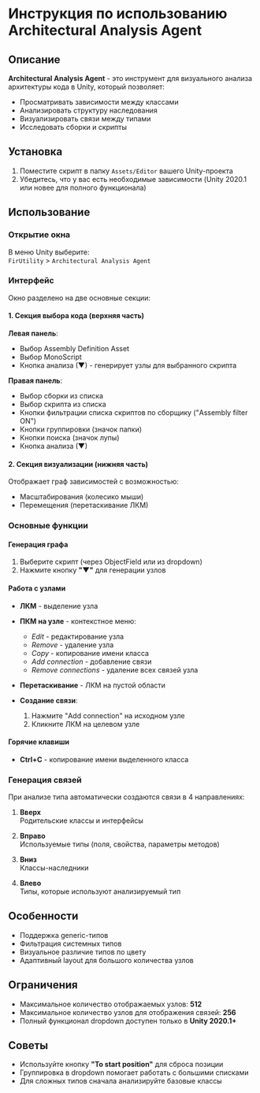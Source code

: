 # Инструкция по использованию Architectural Analysis Agent

## Описание
**Architectural Analysis Agent** - это инструмент для визуального анализа архитектуры кода в Unity, который позволяет:
- Просматривать зависимости между классами
- Анализировать структуру наследования
- Визуализировать связи между типами
- Исследовать сборки и скрипты

## Установка
1. Поместите скрипт в папку `Assets/Editor` вашего Unity-проекта
2. Убедитесь, что у вас есть необходимые зависимости (Unity 2020.1 или новее для полного функционала)

## Использование

### Открытие окна
В меню Unity выберите:  
`FirUtility` > `Architectural Analysis Agent`

### Интерфейс
Окно разделено на две основные секции:

#### 1. Секция выбора кода (верхняя часть)
**Левая панель**:
- Выбор Assembly Definition Asset
- Выбор MonoScript
- Кнопка анализа (▼) - генерирует узлы для выбранного скрипта

**Правая панель**:
- Выбор сборки из списка
- Выбор скрипта из списка
- Кнопки фильтрации списка скриптов по сборщику ("Assembly filter ON")
- Кнопки группировки (значок папки)
- Кнопки поиска (значок лупы)
- Кнопка анализа (▼)

#### 2. Секция визуализации (нижняя часть)
Отображает граф зависимостей с возможностью:
- Масштабирования (колесико мыши)
- Перемещения (перетаскивание ЛКМ)

### Основные функции

#### Генерация графа
1. Выберите скрипт (через ObjectField или из dropdown)
2. Нажмите кнопку **"▼"** для генерации узлов

#### Работа с узлами
- **ЛКМ** - выделение узла
- **ПКМ на узле** - контекстное меню:
  - *Edit* - редактирование узла
  - *Remove* - удаление узла  
  - *Copy* - копирование имени класса
  - *Add connection* - добавление связи
  - *Remove connections* - удаление всех связей узла

- **Перетаскивание** - ЛКМ на пустой области
- **Создание связи**:
  1. Нажмите "Add connection" на исходном узле
  2. Кликните ЛКМ на целевом узле

#### Горячие клавиши
- **Ctrl+C** - копирование имени выделенного класса

### Генерация связей
При анализе типа автоматически создаются связи в 4 направлениях:

1. **Вверх**  
   Родительские классы и интерфейсы
   
2. **Вправо**  
   Используемые типы (поля, свойства, параметры методов)

3. **Вниз**  
   Классы-наследники

4. **Влево**  
   Типы, которые используют анализируемый тип

## Особенности
- Поддержка generic-типов
- Фильтрация системных типов
- Визуальное различие типов по цвету
- Адаптивный layout для большого количества узлов

## Ограничения
- Максимальное количество отображаемых узлов: **512**
- Максимальное количество узлов для отображения связей: **256**
- Полный функционал dropdown доступен только в **Unity 2020.1+**

## Советы
- Используйте кнопку **"To start position"** для сброса позиции
- Группировка в dropdown помогает работать с большими списками
- Для сложных типов сначала анализируйте базовые классы
